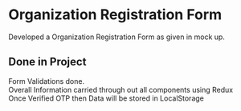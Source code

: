 # Organization Registration Form

Developed a Organization Registration Form as given in mock up.

## Done in Project

Form Validations done.<br />
Overall Information carried through out all components using Redux<br />
Once Verified OTP then Data will be stored in LocalStorage<br />
